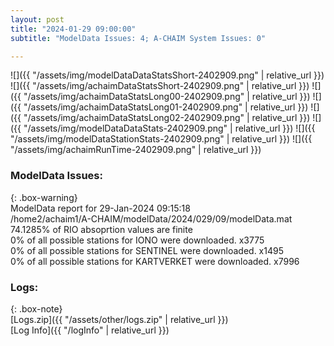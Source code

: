 ```yaml
---
layout: post
title: "2024-01-29 09:00:00"
subtitle: "ModelData Issues: 4; A-CHAIM System Issues: 0"

---
```


![]({{ "/assets/img/modelDataDataStatsShort-2402909.png" | relative_url }})
![]({{ "/assets/img/achaimDataStatsShort-2402909.png" | relative_url }})
![]({{ "/assets/img/achaimDataStatsLong00-2402909.png" | relative_url }})
![]({{ "/assets/img/achaimDataStatsLong01-2402909.png" | relative_url }})
![]({{ "/assets/img/achaimDataStatsLong02-2402909.png" | relative_url }})
![]({{ "/assets/img/modelDataDataStats-2402909.png" | relative_url }})
![]({{ "/assets/img/modelDataStationStats-2402909.png" | relative_url }})
![]({{ "/assets/img/achaimRunTime-2402909.png" | relative_url }})


### ModelData Issues:  
  
{: .box-warning}  
 ModelData report for 29-Jan-2024 09:15:18   
 /home2/achaim1/A-CHAIM/modelData/2024/029/09/modelData.mat   
 74.1285% of RIO absoprtion values are finite   
 0% of all possible stations for IONO were downloaded. x3775   
 0% of all possible stations for SENTINEL were downloaded. x1495   
 0% of all possible stations for KARTVERKET were downloaded. x7996   
  


### Logs:  
  
{: .box-note}  
[Logs.zip]({{ "/assets/other/logs.zip" | relative_url }})  
[Log Info]({{ "/logInfo" | relative_url }})  

